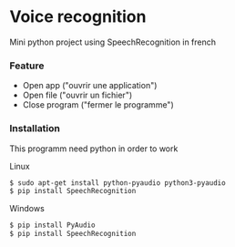 # Voice recognition

Mini python project using SpeechRecognition in french
### Feature
  - Open app ("ouvrir une application")
  - Open file ("ouvrir un fichier")
  - Close program ("fermer le programme")

### Installation

This programm need python in order to work

Linux

```sh
$ sudo apt-get install python-pyaudio python3-pyaudio
$ pip install SpeechRecognition
```
Windows

```sh
$ pip install PyAudio
$ pip install SpeechRecognition
```

